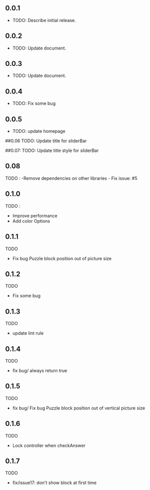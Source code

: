 ## 0.0.1
* TODO: Describe initial release.

## 0.0.2
* TODO: Update document.

## 0.0.3
* TODO: Update document.

## 0.0.4
* TODO: Fix some bug

## 0.0.5
* TODO: update homepage
  
##0.06
  TODO: Update title for sliderBar
  
##0.07:
  TODO: Update title style for sliderBar
  
## 0.08
  TODO :
     -Remove dependencies on other libraries
     - Fix issue: #5

## 0.1.0
TODO :
- Improve performance
- Add color Options
## 0.1.1
TODO
- Fix bug Puzzle block position out of picture size
## 0.1.2
TODO
- Fix some bug
## 0.1.3
TODO
- update lint rule
## 0.1.4
TODO
- fix bug/ always return true
## 0.1.5
TODO
- fix bug/  Fix bug Puzzle block position out of vertical picture size
## 0.1.6
TODO
- Lock controller when checkAnswer 
## 0.1.7
TODO
- fix/issue17: don't show block at first time